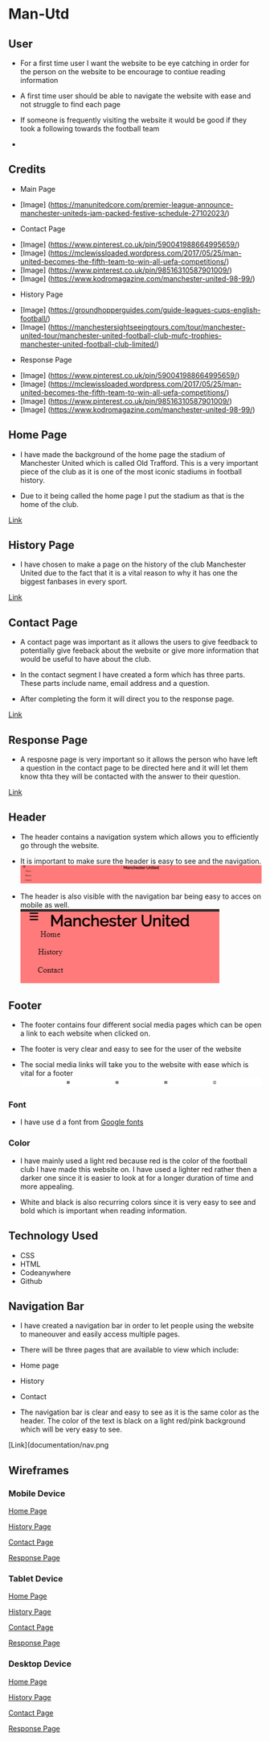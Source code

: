 # Man-Utd



## User

- For a first time user I want the website to be eye catching in order for the person on the website to be encourage to contiue reading information
- A first time user should be able to navigate the website with ease and not struggle to find each page

- If someone is frequently visiting the website it would be good if they took a following towards the football team 
- 

## Credits
+ Main Page
- [Image] (https://manunitedcore.com/premier-league-announce-manchester-uniteds-jam-packed-festive-schedule-27102023/)
+ Contact Page
- [Image] (https://www.pinterest.co.uk/pin/590041988664995659/)
- [Image] (https://mclewissloaded.wordpress.com/2017/05/25/man-united-becomes-the-fifth-team-to-win-all-uefa-competitions/)
- [Image] (https://www.pinterest.co.uk/pin/98516310587901009/)
- [Image] (https://www.kodromagazine.com/manchester-united-98-99/)
+ History Page
- [Image] (https://groundhopperguides.com/guide-leagues-cups-english-football/)
- [Image] (https://manchestersightseeingtours.com/tour/manchester-united-tour/manchester-united-football-club-mufc-trophies-manchester-united-football-club-limited/)
+ Response Page
- [Image] (https://www.pinterest.co.uk/pin/590041988664995659/)
- [Image] (https://mclewissloaded.wordpress.com/2017/05/25/man-united-becomes-the-fifth-team-to-win-all-uefa-competitions/)
- [Image] (https://www.pinterest.co.uk/pin/98516310587901009/)
- [Image] (https://www.kodromagazine.com/manchester-united-98-99/)

## Home Page

- I have made the background of the home page the stadium of Manchester United which is called Old Trafford. This is a very important piece of the club as it is one of the most iconic stadiums in football history. 

- Due to it being called the home page I put the stadium as that is the home of the club.

[Link](documentation/home-page.png)

## History Page
- I have chosen to make a page on the history of the club Manchester United due to the fact that it is a vital reason to why it has one the biggest fanbases in every sport.

[Link](documentation/history-page.png)

## Contact Page

- A contact page was important as it allows the users to give feedback to potentially give feeback about the website or give more information that would be useful to have about the club.

- In the contact segment I have created a form which has three parts. These parts include name, email address and a question.

- After completing the form it will direct you to the response page.

[Link](documentation/contact-page.png)

## Response Page

- A resposne page is very important so it allows the person who have left a question in the contact page to be directed here and it will let them know thta they will  be contacted with the answer to their question.


[Link](documentation/response-page.png)

## Header

- The header contains a navigation system which allows you to efficiently go through the website.

- It is important to make sure the header is easy to see and the navigation.
![Link](documentation/screenshot-header.png)

- The header is also visible with the navigation bar being easy to acces on mobile as well.
![Link](documentation/screenshot-header-phone-two.png)

## Footer
- The footer contains four different social media pages which can be open a link to each website when clicked on.

- The footer is very clear and easy to see for the user of the website

- The social media links will take you to the website with ease which is vital for a footer
![Link](documentation/screenshot-footer.png)

### Font
- I have use
 d a font from [Google fonts](https://fonts.google.com/)

### Color
- I have mainly used a light red because red is the color of the football club I have made this website on. I have used a lighter red rather then a darker one since it is easier to look at for a longer duration of time and more appealing.

- White and black is also recurring colors since it is very easy to see and bold which is important when reading information.

## Technology Used

- CSS
- HTML
- Codeanywhere
- Github

## Navigation Bar
- I have created a navigation bar in order to let people using the website to maneouver and easily access multiple pages.
- There will be three pages that are available to view which include:
- Home page
- History
- Contact

- The navigation bar is clear and easy to see as it is the same color as the header. The color of the text is black on a light red/pink background which will be very easy to see.
 
 
 [Link](documentation/nav.png
 
 ## Wireframes

 ### Mobile Device

 [Home Page](documentation/sc-home-mobile.png)

 [History Page](documentation/sc-history-mobile.png)

 [Contact Page](documentation/sc-contact-mobile.png)

 [Response Page](documentation/sc-response-mobile.png)

 ### Tablet Device

 [Home Page](documentation/sc-home-tablet.png)

 [History Page](documentation/sc-history-tablet.png)

 [Contact Page](documentation/sc-contact-tablet.png)

 [Response Page](documentation/sc-response-tablet.png)

 ### Desktop Device

 [Home Page](documentation/sc-history-web.png)

 [History Page](documentation/sc-history-web.png)

 [Contact Page](documentation/sc-contact-web.png)

 [Response Page](documentation/sc-response-web.png) 


